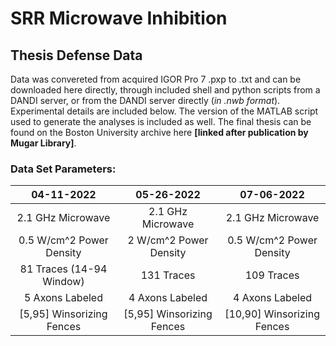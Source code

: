 # SRR Microwave Inhibition
## Thesis Defense Data
Data was convereted from acquired IGOR Pro 7 .pxp to .txt and can be downloaded here directly, through included shell and python scripts from a DANDI server, or from the DANDI server directly (_in .nwb format_). Experimental details are included below. The version of the MATLAB script used to generate the analyses is included as well. The final thesis can be found on the Boston University archive here **[linked after publication by Mugar Library]**.
### Data Set Parameters:
|04-11-2022|05-26-2022|07-06-2022|
|:---:|:---:|:---:|
|2.1 GHz Microwave|2.1 GHz Microwave|2.1 GHz Microwave|
|0.5 W/cm^2 Power Density|2 W/cm^2 Power Density|0.5 W/cm^2 Power Density|
|81 Traces (14-94 Window)|131 Traces|109 Traces|
|5 Axons Labeled|4 Axons Labeled|4 Axons Labeled|
|[5,95] Winsorizing Fences|[5,95] Winsorizing Fences|[10,90] Winsorizing Fences|
